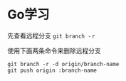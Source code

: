 ﻿# Go学习


先查看远程分支
`git branch -ｒ`  

使用下面两条命令来删除远程分支
```shell
git branch -r -d origin/branch-name  
git push origin :branch-name
```  

